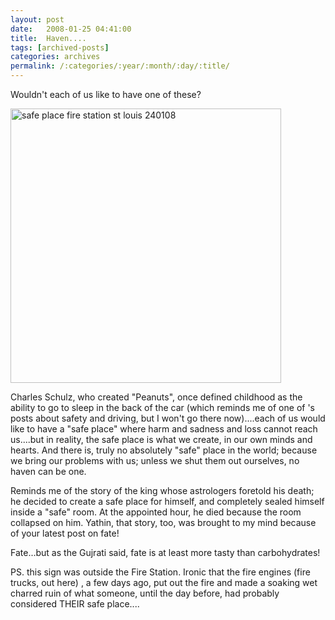 ```yaml
---
layout: post
date:	2008-01-25 04:41:00
title:  Haven....
tags: [archived-posts]
categories: archives
permalink: /:categories/:year/:month/:day/:title/
---
```

Wouldn't each of us like to have one of these?



<a href="http://www.flickr.com/photos/23073985@N08/2216907457/" title="safe place fire station st louis 240108 by stlouisvisit, on Flickr"><img src="http://farm3.static.flickr.com/2366/2216907457_346408da4f_o.jpg" width="433" height="439" alt="safe place fire station st louis 240108" /></a>


Charles Schulz, who created "Peanuts", once defined childhood as the ability to go to sleep in the back of the car (which reminds me of one of <LJ user="yathin">'s posts about safety and driving, but I won't go there now)....each of us would like to have a "safe place" where harm and sadness and loss cannot reach us....but in reality, the safe place is what we create, in our own minds and hearts. And there is, truly no absolutely "safe" place in the world; because we bring our problems with us; unless we shut them out ourselves, no haven can be one.

Reminds me of the story of the king whose astrologers foretold his death; he decided to create a safe place for himself, and completely sealed himself inside a "safe" room. At the appointed hour, he died because the room collapsed on him. Yathin, that story, too, was brought to my mind because of your latest post on fate!

Fate...but as the Gujrati said, fate is at least more tasty than carbohydrates!


PS. this sign was outside the Fire Station. Ironic that the fire engines (fire trucks, out here)   , a few days ago, put out the fire and made a soaking wet charred ruin of what someone, until the day before, had probably considered THEIR safe place....
